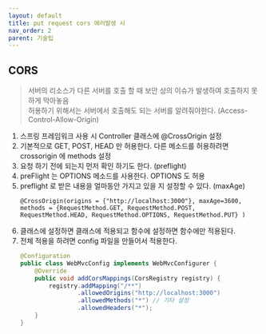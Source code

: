 ```yaml
---
layout: default
title: put request cors 에러발생 시 
nav_order: 2
parent: 기술팁
---
```


## CORS   

> 서버의 리소스가 다른 서버를 호출 할 때 보안 상의 이슈가 발생하여 호출하지 못하게 막아놓음   
> 허용하기 위해서는 서버에서 호출해도 되는 서버를 알려줘야한다. (Access-Control-Allow-Origin) 

1. 스프링 프레임워크 사용 시 Controller 클래스에 @CrossOrigin 설정   
2. 기본적으로 GET, POST, HEAD 만 허용한다. 다른 메소드를 허용하려면 crossorigin 에 methods 설정   
3. 요청 하기 전에 되는지 먼저 확인 하기도 한다. (preflight)
4. preFlight 는 OPTIONS 메소드를 사용한다. OPTIONS 도 허용   
5. preflight 로 받은 내용을 얼마동안 가지고 있을 지 설정할 수 있다. (maxAge)
    ```
    @CrossOrigin(origins = {"http://localhost:3000"}, maxAge=3600, methods = {RequestMethod.GET, RequestMethod.POST, RequestMethod.HEAD, RequestMethod.OPTIONS, RequestMethod.PUT} )
    ```
6. 클래스에 설정하면 클래스에 적용되고 함수에 설정하면 함수에만 적용된다. 
7. 전체 적용을 하려면 config 파일을 만들어서 적용한다. 
    ```java
    @Configuration
    public class WebMvcConfig implements WebMvcConfigurer {
        @Override
        public void addCorsMappings(CorsRegistry registry) {
            registry.addMapping("/**")
                    .allowedOrigins("http://localhost:3000")
                    .allowedMethods("*") // 기타 설정
                    .allowedHeaders("*");
        }
    }
    ```

